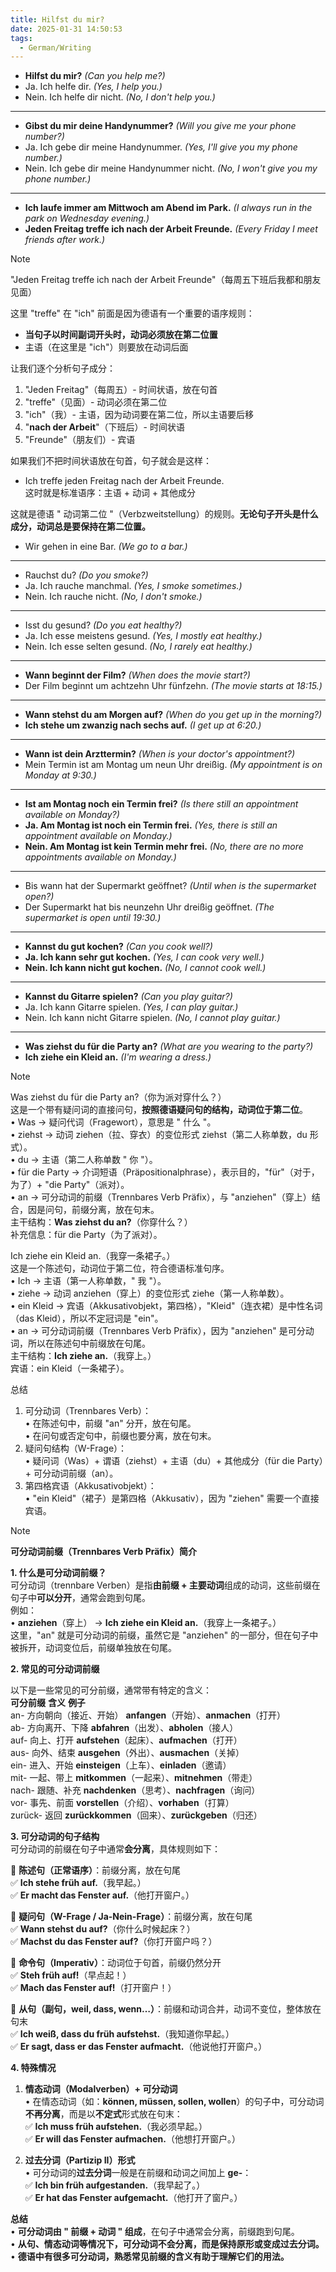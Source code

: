 ```yaml
---
title: Hilfst du mir?
date: 2025-01-31 14:50:53
tags:
  - German/Writing
---
```

- **Hilfst du mir?** _(Can you help me?)_
- Ja. Ich helfe dir. _(Yes, I help you.)_
- Nein. Ich helfe dir nicht. _(No, I don't help you.)_
---
- **Gibst du mir deine Handynummer?** _(Will you give me your phone number?)_
- Ja. Ich gebe dir meine Handynummer. _(Yes, I'll give you my phone number.)_
- Nein. Ich gebe dir meine Handynummer nicht. _(No, I won't give you my phone number.)_
---
- **Ich laufe immer am Mittwoch am Abend im Park.** _(I always run in the park on Wednesday evening.)_
- **Jeden Freitag treffe ich nach der Arbeit Freunde.** _(Every Friday I meet friends after work.)_

> [!NOTE]
>
> "Jeden Freitag treffe ich nach der Arbeit Freunde"（每周五下班后我都和朋友见面）
>
> 这里 "treffe" 在 "ich" 前面是因为德语有一个重要的语序规则：
> - **当句子以时间副词开头时，动词必须放在第二位置**
> - 主语（在这里是 "ich"）则要放在动词后面
>
> 让我们逐个分析句子成分：
> 1. "Jeden Freitag"（每周五）- 时间状语，放在句首
> 2. "treffe"（见面）- 动词必须在第二位
> 3. "ich"（我）- 主语，因为动词要在第二位，所以主语要后移
> 4. "**nach der Arbeit**"（下班后）- 时间状语
> 5. "Freunde"（朋友们）- 宾语
>
> 如果我们不把时间状语放在句首，句子就会是这样：
> - Ich treffe jeden Freitag nach der Arbeit Freunde.  
> 这时就是标准语序：主语 + 动词 + 其他成分
>
> 这就是德语 " 动词第二位 "（Verbzweitstellung）的规则。**无论句子开头是什么成分，动词总是要保持在第二位置。**

 - Wir gehen in eine Bar. _(We go to a bar.)_

---
- Rauchst du? _(Do you smoke?)_
- Ja. Ich rauche manchmal. _(Yes, I smoke sometimes.)_
- Nein. Ich rauche nicht. _(No, I don't smoke.)_
---
- Isst du gesund? _(Do you eat healthy?)_
- Ja. Ich esse meistens gesund. _(Yes, I mostly eat healthy.)_
- Nein. Ich esse selten gesund. _(No, I rarely eat healthy.)_
---
- **Wann beginnt der Film?** _(When does the movie start?)_
- Der Film beginnt um achtzehn Uhr fünfzehn. _(The movie starts at 18:15.)_
---
- **Wann stehst du am Morgen auf?** _(When do you get up in the morning?)_
- **Ich stehe um zwanzig nach sechs auf.** _(I get up at 6:20.)_
---
- **Wann ist dein Arzttermin?** _(When is your doctor's appointment?)_
- Mein Termin ist am Montag um neun Uhr dreißig. _(My appointment is on Monday at 9:30.)_
---
- **Ist am Montag noch ein Termin frei?** _(Is there still an appointment available on Monday?)_
- **Ja. Am Montag ist noch ein Termin frei.** _(Yes, there is still an appointment available on Monday.)_
- **Nein. Am Montag ist kein Termin mehr frei.** _(No, there are no more appointments available on Monday.)_
---
- Bis wann hat der Supermarkt geöffnet? _(Until when is the supermarket open?)_
- Der Supermarkt hat bis neunzehn Uhr dreißig geöffnet. _(The supermarket is open until 19:30.)_
---
 - **Kannst du gut kochen?** _(Can you cook well?)_
 - **Ja. Ich kann sehr gut kochen.** _(Yes, I can cook very well.)_
 - **Nein. Ich kann nicht gut kochen.** _(No, I cannot cook well.)_
---
- **Kannst du Gitarre spielen?** _(Can you play guitar?)_
- Ja. Ich kann Gitarre spielen. _(Yes, I can play guitar.)_
- Nein. Ich kann nicht Gitarre spielen. _(No, I cannot play guitar.)_
---
- **Was ziehst du für die Party an?** _(What are you wearing to the party?)_
- **Ich ziehe ein Kleid an.** _(I'm wearing a dress.)_

> [!NOTE]
>
> Was ziehst du für die Party an?（你为派对穿什么？）  
> 这是一个带有疑问词的直接问句，**按照德语疑问句的结构，动词位于第二位**。  
> •	Was → 疑问代词（Fragewort），意思是 " 什么 "。  
> •	ziehst → 动词 ziehen（拉、穿衣）的变位形式 ziehst（第二人称单数，du 形式）。  
> •	du → 主语（第二人称单数 " 你 "）。  
> •	für die Party → 介词短语（Präpositionalphrase），表示目的，"für"（对于，为了）+ "die Party"（派对）。  
> •	an → 可分动词的前缀（Trennbares Verb Präfix），与 "anziehen"（穿上）结合，因是问句，前缀分离，放在句末。  
> 主干结构：**Was ziehst du an?**（你穿什么？）  
> 补充信息：für die Party（为了派对）。
>
> Ich ziehe ein Kleid an.（我穿一条裙子。）  
> 这是一个陈述句，动词位于第二位，符合德语标准句序。  
> •	Ich → 主语（第一人称单数，" 我 "）。  
> •	ziehe → 动词 anziehen（穿上）的变位形式 ziehe（第一人称单数）。  
> •	ein Kleid → 宾语（Akkusativobjekt，第四格），"Kleid"（连衣裙）是中性名词（das Kleid），所以不定冠词是 "ein"。  
> •	an → 可分动词前缀（Trennbares Verb Präfix），因为 "anziehen" 是可分动词，所以在陈述句中前缀放在句尾。  
> 主干结构：**Ich ziehe an.**（我穿上。）  
> 宾语：ein Kleid（一条裙子）。
>
> 总结
> 1.	可分动词（Trennbares Verb）：  
> •	在陈述句中，前缀 "an" 分开，放在句尾。  
> •	在问句或否定句中，前缀也要分离，放在句末。
> 2.	疑问句结构（W-Frage）：  
> •	疑问词（Was）+ 谓语（ziehst）+ 主语（du）+ 其他成分（für die Party）+ 可分动词前缀（an）。
> 3.	第四格宾语（Akkusativobjekt）：  
> •	"ein Kleid"（裙子）是第四格（Akkusativ），因为 "ziehen" 需要一个直接宾语。

> [!NOTE]
>
> **可分动词前缀（Trennbares Verb Präfix）简介**
>
> **1. 什么是可分动词前缀？**  
> 可分动词（trennbare Verben）是指**由前缀 + 主要动词**组成的动词，这些前缀在句子中**可以分开**，通常会跑到句尾。  
> 例如：  
> • **anziehen**（穿上） → **Ich ziehe ein Kleid an.**（我穿上一条裙子。）  
> 这里，"an" 就是可分动词的前缀，虽然它是 "anziehen" 的一部分，但在句子中被拆开，动词变位后，前缀单独放在句尾。
>
> **2. 常见的可分动词前缀**
>
>
> 以下是一些常见的可分前缀，通常带有特定的含义：  
> **可分前缀** **含义** **例子**  
> an- 方向朝向（接近、开始） **anfangen**（开始）、**anmachen**（打开）  
> ab- 方向离开、下降 **abfahren**（出发）、**abholen**（接人）  
> auf- 向上、打开 **aufstehen**（起床）、**aufmachen**（打开）  
> aus- 向外、结束 **ausgehen**（外出）、**ausmachen**（关掉）  
> ein- 进入、开始 **einsteigen**（上车）、**einladen**（邀请）  
> mit- 一起、带上 **mitkommen**（一起来）、**mitnehmen**（带走）  
> nach- 跟随、补充 **nachdenken**（思考）、**nachfragen**（询问）  
> vor- 事先、前面 **vorstellen**（介绍）、**vorhaben**（打算）  
> zurück- 返回 **zurückkommen**（回来）、**zurückgeben**（归还）
>
> **3. 可分动词的句子结构**  
> 可分动词的前缀在句子中通常**会分离**，具体规则如下：
>
> 🔹 **陈述句（正常语序）**：前缀分离，放在句尾  
> ✅ **Ich stehe früh auf.**（我早起。）  
> ✅ **Er macht das Fenster auf.**（他打开窗户。）
>
> 🔹 **疑问句（W-Frage / Ja-Nein-Frage）**：前缀分离，放在句尾  
> ✅ **Wann stehst du auf?**（你什么时候起床？）  
> ✅ **Machst du das Fenster auf?**（你打开窗户吗？）
>
> 🔹 **命令句（Imperativ）**：动词位于句首，前缀仍然分开  
> ✅ **Steh früh auf!**（早点起！）  
> ✅ **Mach das Fenster auf!**（打开窗户！）
>
> 🔹 **从句（副句，weil, dass, wenn…）**：前缀和动词合并，动词不变位，整体放在句末  
> ✅ **Ich weiß, dass du früh aufstehst.**（我知道你早起。）  
> ✅ **Er sagt, dass er das Fenster aufmacht.**（他说他打开窗户。）
>
> **4. 特殊情况**
> 1. **情态动词（Modalverben）+ 可分动词**  
> • 在情态动词（如：**können, müssen, sollen, wollen**）的句子中，可分动词**不再分离**，而是以**不定式**形式放在句末：  
> ✅ **Ich muss früh aufstehen.**（我必须早起。）  
> ✅ **Er will das Fenster aufmachen.**（他想打开窗户。）
>
> 2. **过去分词（Partizip II）形式**  
> • 可分动词的**过去分词**一般是在前缀和动词之间加上 **ge-**：  
> ✅ **Ich bin früh aufgestanden.**（我早起了。）  
> ✅ **Er hat das Fenster aufgemacht.**（他打开了窗户。）
>
> **总结**  
> • **可分动词由 " 前缀 + 动词 " 组成**，在句子中通常会分离，前缀跑到句尾。  
> • **从句、情态动词等情况下，可分动词不会分离，而是保持原形或变成过去分词。**  
> • **德语中有很多可分动词，熟悉常见前缀的含义有助于理解它们的用法。**
